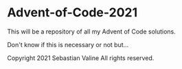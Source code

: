 # Advent-of-Code-2021

This will be a repository of all my Advent of Code solutions.

Don't know if this is necessary or not but...

Copyright 2021 Sebastian Valine
All rights reserved.
